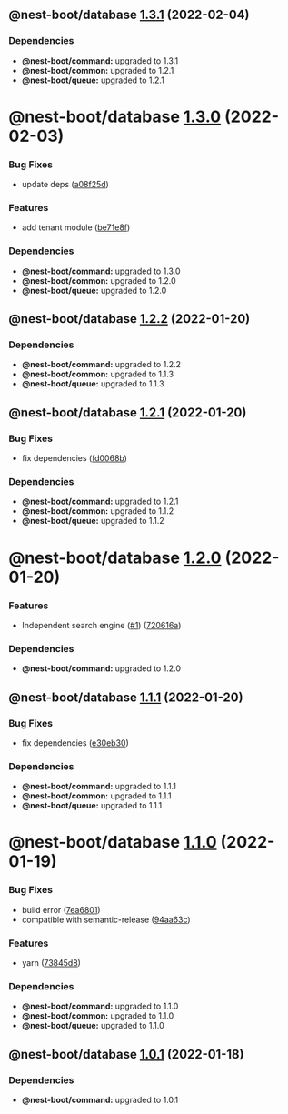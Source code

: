 ## @nest-boot/database [1.3.1](https://github.com/d4rkcr0w/nest-boot/compare/@nest-boot/database@1.3.0...@nest-boot/database@1.3.1) (2022-02-04)





### Dependencies

* **@nest-boot/command:** upgraded to 1.3.1
* **@nest-boot/common:** upgraded to 1.2.1
* **@nest-boot/queue:** upgraded to 1.2.1

# @nest-boot/database [1.3.0](https://github.com/d4rkcr0w/nest-boot/compare/@nest-boot/database@1.2.2...@nest-boot/database@1.3.0) (2022-02-03)


### Bug Fixes

* update deps ([a08f25d](https://github.com/d4rkcr0w/nest-boot/commit/a08f25d6625243d84db1903bac51e4894167c69d))


### Features

* add tenant module ([be71e8f](https://github.com/d4rkcr0w/nest-boot/commit/be71e8faf71cdd5782e3cf9809dacf8666d708bc))





### Dependencies

* **@nest-boot/command:** upgraded to 1.3.0
* **@nest-boot/common:** upgraded to 1.2.0
* **@nest-boot/queue:** upgraded to 1.2.0

## @nest-boot/database [1.2.2](https://github.com/d4rkcr0w/nest-boot/compare/@nest-boot/database@1.2.1...@nest-boot/database@1.2.2) (2022-01-20)





### Dependencies

* **@nest-boot/command:** upgraded to 1.2.2
* **@nest-boot/common:** upgraded to 1.1.3
* **@nest-boot/queue:** upgraded to 1.1.3

## @nest-boot/database [1.2.1](https://github.com/d4rkcr0w/nest-boot/compare/@nest-boot/database@1.2.0...@nest-boot/database@1.2.1) (2022-01-20)


### Bug Fixes

* fix dependencies ([fd0068b](https://github.com/d4rkcr0w/nest-boot/commit/fd0068b0842bb0001038dca8b6375d464dd89ed6))





### Dependencies

* **@nest-boot/command:** upgraded to 1.2.1
* **@nest-boot/common:** upgraded to 1.1.2
* **@nest-boot/queue:** upgraded to 1.1.2

# @nest-boot/database [1.2.0](https://github.com/d4rkcr0w/nest-boot/compare/@nest-boot/database@1.1.1...@nest-boot/database@1.2.0) (2022-01-20)


### Features

* Independent search engine ([#1](https://github.com/d4rkcr0w/nest-boot/issues/1)) ([720616a](https://github.com/d4rkcr0w/nest-boot/commit/720616aa01bf769b57e77ec444a2e00f4b785a52))





### Dependencies

* **@nest-boot/command:** upgraded to 1.2.0

## @nest-boot/database [1.1.1](https://github.com/d4rkcr0w/nest-boot/compare/@nest-boot/database@1.1.0...@nest-boot/database@1.1.1) (2022-01-20)


### Bug Fixes

* fix dependencies ([e30eb30](https://github.com/d4rkcr0w/nest-boot/commit/e30eb305319d2b0100ea848872f99480b3b0d94e))





### Dependencies

* **@nest-boot/command:** upgraded to 1.1.1
* **@nest-boot/common:** upgraded to 1.1.1
* **@nest-boot/queue:** upgraded to 1.1.1

# @nest-boot/database [1.1.0](https://github.com/d4rkcr0w/nest-boot/compare/@nest-boot/database@1.0.1...@nest-boot/database@1.1.0) (2022-01-19)


### Bug Fixes

* build error ([7ea6801](https://github.com/d4rkcr0w/nest-boot/commit/7ea6801200bf4869d17461769335d8887388657c))
* compatible with semantic-release ([94aa63c](https://github.com/d4rkcr0w/nest-boot/commit/94aa63cd1f8f7c850a71180ac6cdc300234a78d1))


### Features

* yarn ([73845d8](https://github.com/d4rkcr0w/nest-boot/commit/73845d8f3b2038c1814faa86b6170bc9a05502aa))





### Dependencies

* **@nest-boot/command:** upgraded to 1.1.0
* **@nest-boot/common:** upgraded to 1.1.0
* **@nest-boot/queue:** upgraded to 1.1.0

## @nest-boot/database [1.0.1](https://github.com/d4rkcr0w/nest-boot/compare/@nest-boot/database@1.0.0...@nest-boot/database@1.0.1) (2022-01-18)





### Dependencies

* **@nest-boot/command:** upgraded to 1.0.1

